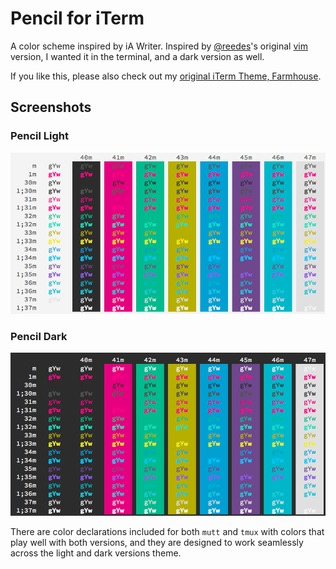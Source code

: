 # Pencil for iTerm

A color scheme inspired by iA Writer.  Inspired by [@reedes][reedes]'s original
[vim] version, I wanted it in the terminal, and a dark version as well.

If you like this, please also check out my [original iTerm Theme, Farmhouse][iterm-farmhouse].

[reedes]: https://github.com/reedes
[vim]: https://github.com/reedes/vim-colors-pencil
[iterm-farmhouse]: https://github.com/mattly/iterm-colors-farmhouse

## Screenshots

### Pencil Light
![pencil light color table](screenshots/pencil-light.png)

### Pencil Dark
![pencil dark color table](screenshots/pencil-dark.png)

There are color declarations included for both `mutt` and `tmux` with colors
that play well with both versions, and they are designed to work seamlessly
across the light and dark versions theme.
